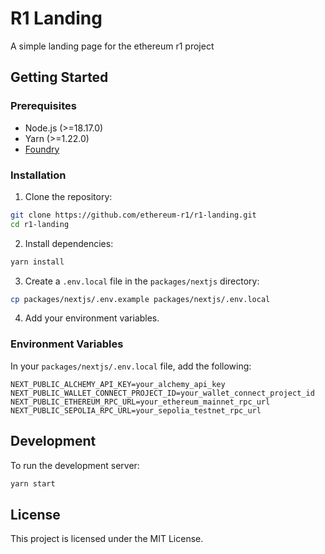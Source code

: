 # R1 Landing

A simple landing page for the ethereum r1 project

## Getting Started

### Prerequisites

- Node.js (>=18.17.0)
- Yarn (>=1.22.0)
- [Foundry](https://getfoundry.sh/)

### Installation

1. Clone the repository:

```bash
git clone https://github.com/ethereum-r1/r1-landing.git
cd r1-landing
```

2. Install dependencies:

```bash
yarn install
```

3. Create a `.env.local` file in the `packages/nextjs` directory:

```bash
cp packages/nextjs/.env.example packages/nextjs/.env.local
```

4. Add your environment variables. 

### Environment Variables

In your `packages/nextjs/.env.local` file, add the following:

```
NEXT_PUBLIC_ALCHEMY_API_KEY=your_alchemy_api_key
NEXT_PUBLIC_WALLET_CONNECT_PROJECT_ID=your_wallet_connect_project_id
NEXT_PUBLIC_ETHEREUM_RPC_URL=your_ethereum_mainnet_rpc_url
NEXT_PUBLIC_SEPOLIA_RPC_URL=your_sepolia_testnet_rpc_url
```

## Development

To run the development server:

```bash
yarn start
```

## License

This project is licensed under the MIT License.